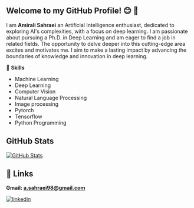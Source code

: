 ## **Welcome to my GitHub Profile!**  😊 👋

I am **Amirali Sahraei** an Artificial Intelligence enthusiast, dedicated to exploring AI's complexities, with a focus on deep learning. I am passionate about pursuing a Ph.D. in Deep Learning and am eager to find a job in related fields. The opportunity to delve deeper into this cutting-edge area excites and motivates me. I aim to make a lasting impact by advancing the boundaries of knowledge and innovation in deep learning.


💪 **Skills**

* Machine Learning
* Deep Learning
* Computer Vision
* Natural Language Processing
* Image processing
* Pytorch 
* Tensorflow
* Python Programming

## GitHub Stats

[![GitHub Stats](https://gh-readme-profile.vercel.app/api?username=amiralisahraei&theme=dark)](https://github.com/FajarKim/github-readme-profile)

## 🔗 Links

 **Gmail: a.sahraei98@gmail.com**

  [![linkedin](https://img.shields.io/badge/linkedin-0A66C2?style=for-the-badge&logo=linkedin&logoColor=white)](www.linkedin.com/in/amirali-sahraei98/)


